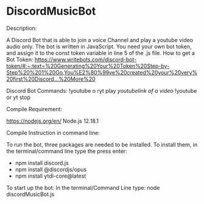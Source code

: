 # DiscordMusicBot

Description:

A Discord Bot that is able to join a voice Channel and play a youtube video audio only. The bot is written in JavaScript. 
You need your own bot token, and assign it to the const token variable in line 5 of the .js file.
How to get a Bot Token: https://www.writebots.com/discord-bot-token/#:~:text=%20Generating%20Your%20Token%20Step-by-Step%20%201%20Go,You%E2%80%99ve%20created%20your%20very%20first%20Discord...%20More%20

Discord Bot Commands:
!youtube o ryt play *youtubelink of a video*
!youtube or yt stop

Compile Requirement:

https://nodejs.org/en/
Node.js 12.18.1

Compile Instruction in command line:

To run the bot, three packages are needed to be installed. 
To install them, in the terminal/command line type the press enter:
- npm install discord.js
- npm install @discordjs/opus
- npm install ytdl-core@latest

To start up the bot: 
In the terminal/Command Line type: node discordMusicBot.js


